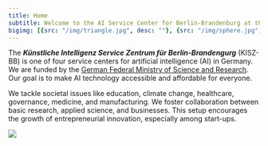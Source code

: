 ```yaml
---
title: Home
subtitle: Welcome to the AI Service Center for Berlin-Brandenburg at the Hasso Plattner Institute
bigimg: [{src: "/img/triangle.jpg", desc: ""}, {src: "/img/sphere.jpg", desc: ""}, {src: "/img/hexagon.jpg", desc: ""}]
---
```


The ***Künstliche Intelligenz Service Zentrum für  Berlin-Brandengurg*** (KISZ-BB) is one of four service centers for artificial intelligence (AI) in Germany.  We are funded by the [German Federal Ministry of Science and Research](https://www.bundesregierung.de/breg-en/federal-government/ministries/federal-ministry-of-education). Our  goal is to make AI technology accessible and affordable for everyone.

We tackle societal issues like education, climate change, healthcare, governance, medicine, and manufacturing. We foster collaboration between basic research, applied science, and businesses. This setup encourages the growth of entrepreneurial innovation, especially among start-ups.

![](/img/ai_centers_2.png)

